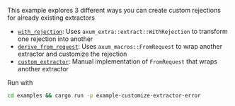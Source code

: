 This example explores 3 different ways you can create custom rejections for
already existing extractors

- [`with_rejection`](src/with_rejection.rs): Uses
  `axum_extra::extract::WithRejection` to transform one rejection into another
- [`derive_from_request`](src/derive_from_request.rs): Uses
  `axum_macros::FromRequest` to wrap another extractor and customize the
  rejection
- [`custom_extractor`](src/custom_extractor.rs): Manual implementation of
  `FromRequest` that wraps another extractor

Run with

```sh
cd examples && cargo run -p example-customize-extractor-error
```
